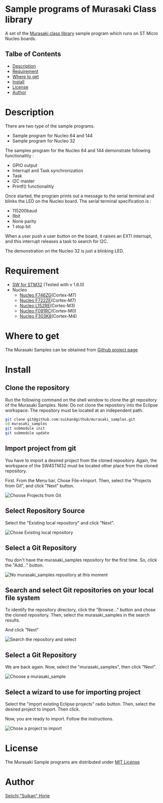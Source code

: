 # Sample programs of Murasaki Class library
A set of the [Murasaki class library](https://github.com/suikan4github/murasaki) sample program which runs on ST Micro Nucleo boards.

## Talbe of Contents
 * [Description](#description)
 * [Requirement](#requirement)
 * [Where to get](#where-to-get)
 * [Install](#install)
 * [License](#license)
 * [Author](#author)
# Description

There are two type of the sample programs.
 * Sample program for Nucleo 64 and 144
 * Sample program for Nucleo 32

The samples program for the Nucleo 64 and 144 demonstrate following functionalitiy :
 * GPIO output
 * Interrupt and Task synchronization
 * Task
 * I2C master
 * Printf() functionalitiy

Once started, the program prints out a message to the serial terminal and blinks the LED on the Nucleo board. The serial terminal specification is :
 * 115200baud
 * 8bit
 * None parity
 * 1 stop bit

When a user push a user button on the board, it raises an EXTI interrupt, and this interrupt releases a task to search for I2C.

The demonstration on the Nucleo 32 is just a blinking LED.

# Requirement
* [SW for STM32](https://www.st.com/ja/development-tools/sw4stm32.html) (Tested with v 1.6.0)
* Nucleo
   * [Nucleo F746ZG](https://www.st.com/en/evaluation-tools/nucleo-f746zg.html)(Cortex-M7)
   * [Nucleo F722ZE](https://www.st.com/en/evaluation-tools/nucleo-f722ze.html)(Cortex-M7)
   * [Nucleo L152RE](https://www.st.com/en/evaluation-tools/nucleo-l152re.html)(Cortex-M3)
   * [Nucleo F091RC](https://www.st.com/en/evaluation-tools/nucleo-f091rc.html)(Cortex-M0)
   * [Nucleo F303K8](https://www.st.com/en/evaluation-tools/nucleo-f303k8.html)(Cortex-M4)

# Where to get
The Murasaki Samples can be obtained from [Github project page](https://github.com/suikan4github/murasaki_samples/)

# Install
## Clone the repository
Run the following command on the shell window to clone the git repository of the Murasaki Samples. Note: Do not clone the repository into the Eclipse workspace. The repository must be located at an independent path.
```bash
git clone git@github.com:suikan4github/murasaki_samples.git
cd murasaki_samples
git submodule init
git submodule update
```
## Import project from git
You have to import a desired project from the cloned repository. Again, the workspace of the SW4STM32 must be located other place from the cloned repository.

First. From the Menu bar, Chose File->Import. Then, select the "Projects from Git", and click "Next" button.

![Choose Projects from Git](screenshots/Screenshot_from_2019-02-14_07-05-27.png)
## Select Repository Source
Select the "Existing local repository" and click "Next".

![Chose Existing local repository](screenshots/Screenshot_from_2019-02-14_07-05-42.png)
## Select a Git Repository
You don't have the murasaki_samples repository for the first time. So, click the "Add..." button.

![No murasaki_samples repository at this moment](screenshots/Screenshot_from_2019-02-14_07-06-01.png)
## Search and select Git repositories on your local file system
To identify the repository directory, click the "Browse..." button and chose the cloned repository. Then, select the murasaki_samples in the search results.

And click "Next"

![Search the repository and select](screenshots/Screenshot_from_2019-02-14_07-06-26.png)
## Select a Git Repository
We are back again. Now, select the "murasaki_samples", then click "Next".

![Choose a murasaki_sample](screenshots/Screenshot_from_2019-02-14_07-06-35.png)
## Select a wizard to use for importing project

Select the "import existing Eclipse projects" radio button. Then, select the desired project to import. Then click.

Now, you are ready to import. Follow the instructions.

![Chose a project to import](screenshots/Screenshot_from_2019-02-14_07-06-50.png)
# License
The Murasaki Sample programs are distributed under [MIT License](https://github.com/suikan4github/murasaki_samples/blob/master/LICENSE)
# Author
[Seiichi "Suikan" Horie](https://github.com/suikan4github)
